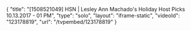 {
    "title": "[1508521049] HSN | Lesley Ann Machado's Holiday Host Picks 10.13.2017 - 01 PM",
    "type": "solo",
    "layout": "iframe-static",
    "videoId": "123178819",
    "url": "\/tvpembed\/123178819"
}